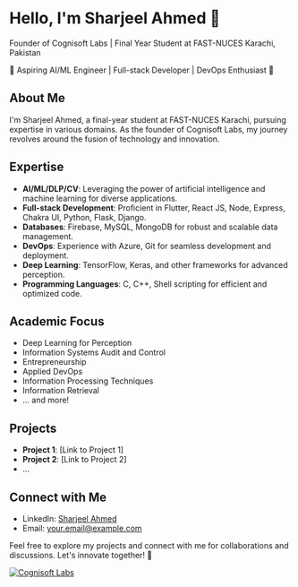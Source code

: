 # Hello, I'm Sharjeel Ahmed 👋

Founder of Cognisoft Labs | Final Year Student at FAST-NUCES Karachi, Pakistan

🚀 Aspiring AI/ML Engineer | Full-stack Developer | DevOps Enthusiast 🚀

## About Me

I'm Sharjeel Ahmed, a final-year student at FAST-NUCES Karachi, pursuing expertise in various domains. As the founder of Cognisoft Labs, my journey revolves around the fusion of technology and innovation.

## Expertise

- **AI/ML/DLP/CV**: Leveraging the power of artificial intelligence and machine learning for diverse applications.
- **Full-stack Development**: Proficient in Flutter, React JS, Node, Express, Chakra UI, Python, Flask, Django.
- **Databases**: Firebase, MySQL, MongoDB for robust and scalable data management.
- **DevOps**: Experience with Azure, Git for seamless development and deployment.
- **Deep Learning**: TensorFlow, Keras, and other frameworks for advanced perception.
- **Programming Languages**: C, C++, Shell scripting for efficient and optimized code.

## Academic Focus

- Deep Learning for Perception
- Information Systems Audit and Control
- Entrepreneurship
- Applied DevOps
- Information Processing Techniques
- Information Retrieval
- ... and more!

## Projects

- **Project 1**: [Link to Project 1]
- **Project 2**: [Link to Project 2]
- ...

## Connect with Me

- LinkedIn: [Sharjeel Ahmed](https://www.linkedin.com/in/sharjeel-ahmed/)
- Email: your.email@example.com

Feel free to explore my projects and connect with me for collaborations and discussions. Let's innovate together! 🚀

[![Cognisoft Labs](link_to_image)](https://www.cognisoftlabs.com)
